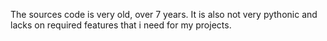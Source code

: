 The sources code is very old, over 7 years. It is also not very pythonic and lacks on required features that i need for my projects.